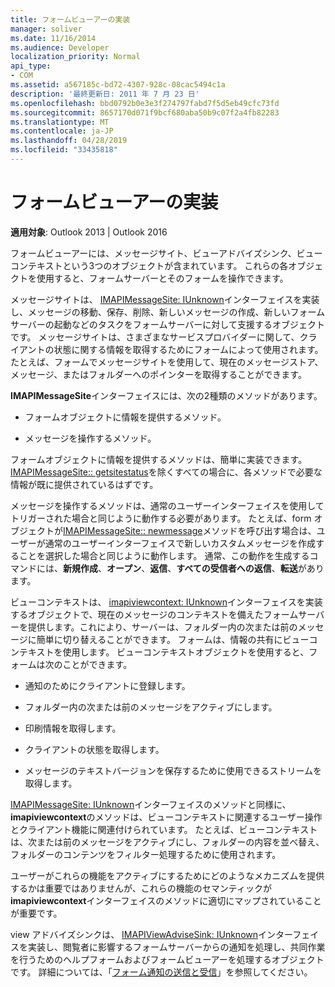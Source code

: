 ```yaml
---
title: フォームビューアーの実装
manager: soliver
ms.date: 11/16/2014
ms.audience: Developer
localization_priority: Normal
api_type:
- COM
ms.assetid: a567185c-bd72-4307-928c-08cac5494c1a
description: '最終更新日: 2011 年 7 月 23 日'
ms.openlocfilehash: bbd0792b0e3e3f274797fabd7f5d5eb49cfc73fd
ms.sourcegitcommit: 8657170d071f9bcf680aba50b9c07f2a4fb82283
ms.translationtype: MT
ms.contentlocale: ja-JP
ms.lasthandoff: 04/28/2019
ms.locfileid: "33435818"
---
```

# <a name="implementing-a-form-viewer"></a>フォームビューアーの実装

  
  
**適用対象**: Outlook 2013 | Outlook 2016 
  
フォームビューアーには、メッセージサイト、ビューアドバイズシンク、ビューコンテキストという3つのオブジェクトが含まれています。 これらの各オブジェクトを使用すると、フォームサーバーとそのフォームを操作できます。
  
メッセージサイトは、 [IMAPIMessageSite: IUnknown](imapimessagesiteiunknown.md)インターフェイスを実装し、メッセージの移動、保存、削除、新しいメッセージの作成、新しいフォームサーバーの起動などのタスクをフォームサーバーに対して支援するオブジェクトです。 メッセージサイトは、さまざまなサービスプロバイダーに関して、クライアントの状態に関する情報を取得するためにフォームによって使用されます。 たとえば、フォームでメッセージサイトを使用して、現在のメッセージストア、メッセージ、またはフォルダーへのポインターを取得することができます。 
  
**IMAPIMessageSite**インターフェイスには、次の2種類のメソッドがあります。 
  
- フォームオブジェクトに情報を提供するメソッド。
    
- メッセージを操作するメソッド。
    
フォームオブジェクトに情報を提供するメソッドは、簡単に実装できます。 [IMAPIMessageSite:: getsitestatus](imapimessagesite-getsitestatus.md)を除くすべての場合に、各メソッドで必要な情報が既に提供されているはずです。
  
メッセージを操作するメソッドは、通常のユーザーインターフェイスを使用してトリガーされた場合と同じように動作する必要があります。 たとえば、form オブジェクトが[IMAPIMessageSite:: newmessage](imapimessagesite-newmessage.md)メソッドを呼び出す場合は、ユーザーが通常のユーザーインターフェイスで新しいカスタムメッセージを作成することを選択した場合と同じように動作します。 通常、この動作を生成するコマンドには、**新規作成**、**オープン**、**返信**、**すべての受信者への返信**、**転送**があります。 
  
ビューコンテキストは、 [imapiviewcontext: IUnknown](imapiviewcontextiunknown.md)インターフェイスを実装するオブジェクトで、現在のメッセージのコンテキストを備えたフォームサーバーを提供します。これにより、サーバーは、フォルダー内の次または前のメッセージに簡単に切り替えることができます。 フォームは、情報の共有にビューコンテキストを使用します。 ビューコンテキストオブジェクトを使用すると、フォームは次のことができます。 
  
- 通知のためにクライアントに登録します。
    
- フォルダー内の次または前のメッセージをアクティブにします。
    
- 印刷情報を取得します。
    
- クライアントの状態を取得します。
    
- メッセージのテキストバージョンを保存するために使用できるストリームを取得します。
    
[IMAPIMessageSite: IUnknown](imapimessagesiteiunknown.md)インターフェイスのメソッドと同様に、 **imapiviewcontext**のメソッドは、ビューコンテキストに関連するユーザー操作とクライアント機能に関連付けられています。 たとえば、ビューコンテキストは、次または前のメッセージをアクティブにし、フォルダーの内容を並べ替え、フォルダーのコンテンツをフィルター処理するために使用されます。 
  
ユーザーがこれらの機能をアクティブにするためにどのようなメカニズムを提供するかは重要ではありませんが、これらの機能のセマンティックが**imapiviewcontext**インターフェイスのメソッドに適切にマップされていることが重要です。 
  
view アドバイズシンクは、 [IMAPIViewAdviseSink: IUnknown](imapiviewadvisesinkiunknown.md)インターフェイスを実装し、閲覧者に影響するフォームサーバーからの通知を処理し、共同作業を行うためのヘルプフォームおよびフォームビューアーを処理するオブジェクトです。 詳細については、「[フォーム通知の送信と受信](sending-and-receiving-form-notifications.md)」を参照してください。 
  

